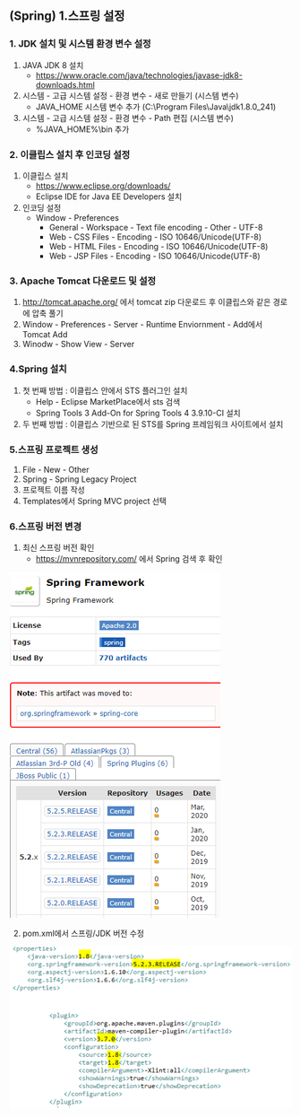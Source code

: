 ## (Spring) 1.스프링 설정

### 1. JDK 설치 및 시스템 환경 변수 설정

1. JAVA JDK 8 설치
   - https://www.oracle.com/java/technologies/javase-jdk8-downloads.html
2. 시스템 - 고급 시스템 설정 - 환경 변수 - 새로 만들기 (시스템 변수)
   - JAVA_HOME 시스템 변수 추가 (C:\Program Files\Java\jdk1.8.0_241)
3. 시스템 - 고급 시스템 설정 - 환경 변수 - Path 편집 (시스템 변수)
   - %JAVA_HOME%\bin 추가



### 2. 이클립스 설치 후 인코딩 설정

1. 이클립스 설치
   - https://www.eclipse.org/downloads/
   - Eclipse IDE for Java EE Developers 설치
2. 인코딩 설정
   - Window - Preferences
     - General - Workspace - Text file encoding - Other - UTF-8
     - Web - CSS Files - Encoding - ISO 10646/Unicode(UTF-8)
     - Web - HTML Files - Encoding - ISO 10646/Unicode(UTF-8)
     - Web - JSP Files - Encoding - ISO 10646/Unicode(UTF-8)

### 3. Apache Tomcat 다운로드 및 설정

1. http://tomcat.apache.org/ 에서 tomcat zip 다운로드 후 이클립스와 같은 경로에 압축 풀기
2. Window - Preferences - Server - Runtime Enviornment - Add에서 Tomcat Add
3. Winodw - Show View - Server

### 4.Spring 설치

1. 첫 번째 방법 : 이클립스 안에서 STS 플러그인 설치
   - Help - Eclipse MarketPlace에서 sts 검색
   - Spring Tools 3 Add-On for Spring Tools 4 3.9.10-CI 설치
2. 두 번째 방법 : 이클립스 기반으로 된 STS를 Spring 프레임워크 사이트에서 설치

### 5.스프링 프로젝트 생성

1. File - New - Other
2. Spring - Spring Legacy Project
3. 프로젝트 이름 작성
4. Templates에서 Spring MVC project 선택

### 6.스프링 버전 변경

1. 최신 스프링 버전 확인
   - https://mvnrepository.com/ 에서 Spring 검색 후 확인

![Spring-version](https://github.com/jeonsanggi/TIL/blob/master/Image/SPRING/Spring-version.PNG)

2. pom.xml에서 스프링/JDK 버전 수정

![pom-version](https://github.com/jeonsanggi/TIL/blob/master/Image/SPRING/pom-version.PNG)

